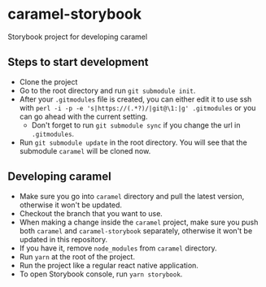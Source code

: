 # caramel-storybook
Storybook project for developing caramel

## Steps to start development

* Clone the project
* Go to the root directory and run `git submodule init`.
* After your `.gitmodules` file is created, you can either edit it to use ssh with `perl -i -p -e 's|https://(.*?)/|git@\1:|g' .gitmodules` or you can go ahead with the current setting.
  * Don't forget to run `git submodule sync` if you change the url in `.gitmodules`.
* Run `git submodule update` in the root directory. You will see that the submodule `caramel` will be cloned now.

## Developing caramel
* Make sure you go into `caramel` directory and pull the latest version, otherwise it won't be updated.
* Checkout the branch that you want to use.
* When making a change inside the `caramel` project, make sure you push both `caramel` and `caramel-storybook` separately, otherwise it won't be updated in this repository.
* If you have it, remove `node_modules` from `caramel` directory.
* Run `yarn` at the root of the project.
* Run the project like a regular react native application.
* To open Storybook console, run `yarn storybook`.

